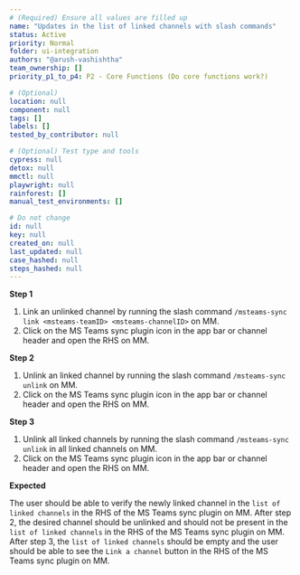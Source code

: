 ```yaml
---
# (Required) Ensure all values are filled up
name: "Updates in the list of linked channels with slash commands"
status: Active
priority: Normal
folder: ui-integration
authors: "@arush-vashishtha"
team_ownership: []
priority_p1_to_p4: P2 - Core Functions (Do core functions work?)

# (Optional)
location: null
component: null
tags: []
labels: []
tested_by_contributor: null

# (Optional) Test type and tools
cypress: null
detox: null
mmctl: null
playwright: null
rainforest: []
manual_test_environments: []

# Do not change
id: null
key: null
created_on: null
last_updated: null
case_hashed: null
steps_hashed: null
---
```


**Step 1**

1. Link an unlinked channel by running the slash command `/msteams-sync link <msteams-teamID> <msteams-channelID>` on MM.
2. Click on the MS Teams sync plugin icon in the app bar or channel header and open the RHS on MM.

**Step 2**

1. Unlink an linked channel by running the slash command `/msteams-sync unlink` on MM.
2. Click on the MS Teams sync plugin icon in the app bar or channel header and open the RHS on MM.

**Step 3**

1. Unlink all linked channels by running the slash command `/msteams-sync unlink` in all linked channels on MM.
2. Click on the MS Teams sync plugin icon in the app bar or channel header and open the RHS on MM.

**Expected**

The user should be able to verify the newly linked channel in the `list of linked channels` in the RHS of the MS Teams sync plugin on MM.
After step 2, the desired channel should be unlinked and should not be present in the `list of linked channels` in the RHS of the MS Teams sync plugin on MM.
After step 3, the `list of linked channels` should be empty and the user should be able to see the `Link a channel` button in the RHS of the MS Teams sync plugin on MM.

